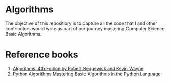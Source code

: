 Algorithms
==========

The objective of this repositiory is to capture all the code that I and other contributors would write as part of our journey mastering Computer Science Basic Algorithms.

Reference books
===============
1. [Algorithms, 4th Edition by Robert Sedgewick and Kevin Wayne](http://algs4.cs.princeton.edu/home/)
2. [Python Algorithms Mastering Basic Algorithms in the Python Language](http://www.apress.com/9781430232377/)
